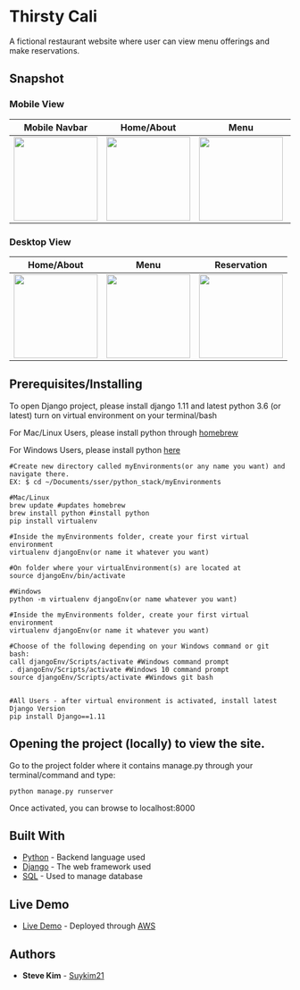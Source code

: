# Thirsty Cali

A fictional restaurant website where user can view menu offerings and make reservations.

## Snapshot

### Mobile View
Mobile Navbar |Home/About |  Menu | Reservation
:---------:|:--------:|:---------:|:-----------
<img src="https://user-images.githubusercontent.com/25072657/33096827-2d870274-cebd-11e7-8a15-dab4651c9669.png" width="150"> | <img src="https://user-images.githubusercontent.com/25072657/33095223-ba503320-ceb7-11e7-948a-4207eef5608c.png" width="150"> |<img src="https://user-images.githubusercontent.com/25072657/33096863-4f75796a-cebd-11e7-96f6-a1f611b4458a.png" width="150">|<img src="https://user-images.githubusercontent.com/25072657/33096928-6fd8e570-cebd-11e7-9a12-0381cb309cfb.png" width="150">

### Desktop View
Home/About |  Menu | Reservation
:---------:|:--------:|:---------:
<img src="https://user-images.githubusercontent.com/25072657/33095037-0fdb3bf6-ceb7-11e7-80a3-4d7a9b0372ea.png" width="150"> | <img src="https://user-images.githubusercontent.com/25072657/33095728-87eb314e-ceb9-11e7-86dc-3b1caa25b59d.png" width="150"> | <img src="https://user-images.githubusercontent.com/25072657/33096390-adbe7b7c-cebb-11e7-9bbf-dbc58a86f948.png" width="150">

## Prerequisites/Installing

To open Django project, please install django 1.11 and latest python 3.6 (or latest) turn on virtual environment on your terminal/bash

For Mac/Linux Users, please install python through [homebrew](https://brew.sh/)

For Windows Users, please install python [here](https://www.python.org/downloads/release/python-2713/)

```
#Create new directory called myEnvironments(or any name you want) and navigate there.
EX: $ cd ~/Documents/sser/python_stack/myEnvironments

#Mac/Linux
brew update #updates homebrew
brew install python #install python
pip install virtualenv 

#Inside the myEnvironments folder, create your first virtual environment
virtualenv djangoEnv(or name it whatever you want)

#On folder where your virtualEnvironment(s) are located at
source djangoEnv/bin/activate

#Windows
python -m virtualenv djangoEnv(or name whatever you want)

#Inside the myEnvironments folder, create your first virtual environment
virtualenv djangoEnv(or name it whatever you want)

#Choose of the following depending on your Windows command or git bash:
call djangoEnv/Scripts/activate #Windows command prompt
. djangoEnv/Scripts/activate #Windows 10 command prompt
source djangoEnv/Scripts/activate #Windows git bash


#All Users - after virtual environment is activated, install latest Django Version
pip install Django==1.11
```

## Opening the project (locally) to view the site.

Go to the project folder where it contains manage.py through your terminal/command and type:

```
python manage.py runserver
```

Once activated, you can browse to localhost:8000

## Built With

* [Python](https://www.python.org/) - Backend language used
* [Django](https://www.djangoproject.com/) - The web framework used
* [SQL](https://www.sqlite.org/) - Used to manage database

## Live Demo

* [Live Demo](http://54.146.235.215/) - Deployed through [AWS](https://aws.amazon.com/)

## Authors

* **Steve Kim** - [Suykim21](https://github.com/Suykim21)

